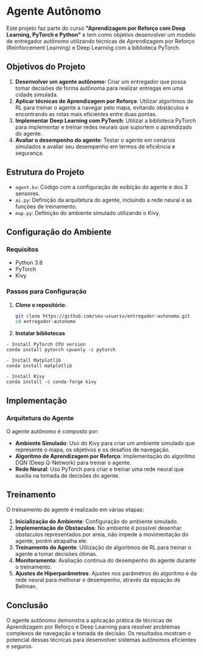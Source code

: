 # Agente Autônomo

Este projeto faz parte do curso **"Aprendizagem por Reforço com Deep Learning, PyTorch e Python"** 
e tem como objetivo desenvolver um modelo de entregador autônomo utilizando técnicas de 
Aprendizagem por Reforço (Reinforcement Learning) e Deep Learning com a biblioteca PyTorch.

## Objetivos do Projeto

1. **Desenvolver um agente autônomo**: Criar um entregador que possa tomar decisões 
de forma autônoma para realizar entregas em uma cidade simulada.
2. **Aplicar técnicas de Aprendizagem por Reforço**: Utilizar algoritmos de RL para treinar o 
agente a navegar pelo mapa, evitando obstáculos e encontrando as rotas mais eficientes entre duas pontas.
3. **Implementar Deep Learning com PyTorch**: Utilizar a biblioteca PyTorch para implementar e 
treinar redes neurais que suportem o aprendizado do agente.
4. **Avaliar o desempenho do agente**: Testar o agente em cenários simulados e avaliar seu 
desempenho em termos de eficiência e segurança.

## Estrutura do Projeto

- `agent.kv`: Código com a configuração de exibição do agente e dos 3 sensores.
- `ai.py`: Definição da arquitetura do agente, incluindo a rede neural e as funções de treinamento.
- `map.py`: Definição do ambiente simulado utilizando o Kivy.


## Configuração do Ambiente

### Requisitos

- Python 3.8
- PyTorch
- Kivy

### Passos para Configuração

1. **Clone o repositório**:
    ```bash
    git clone https://github.com/seu-usuario/entregador-autonomo.git
    cd entregador-autonomo
    ```
2. **Instalar bibliotecas**
```
- Install PyTorch CPU version
conda install pytorch cpuonly -c pytorch

- Install Matplotlib
conda install matplotlib

- Install Kivy
conda install -c conda-forge kivy
```

## Implementação

### Arquitetura do Agente

O agente autônomo é composto por:

- **Ambiente Simulado**: Uso do Kivy para criar um ambiente simulado que represente o mapa, os objetivos e os desafios de navegação.
- **Algoritmo de Aprendizagem por Reforço**: Implementação do algoritmo DQN (Deep Q-Network) para treinar o agente.
- **Rede Neural**: Uso PyTorch para criar e treinar uma rede neural que auxilia na tomada de decisões do agente.


## Treinamento

O treinamento do agente é realizado em várias etapas:

1. **Inicialização do Ambiente**: Configuração do ambiente simulado.
2. **Implementação de Obstaculos**: No ambiente é possível desenhar obstaculos representados por areia, não impede a movimentação do agente, porém atrapalha ele.
3. **Treinamento do Agente**: Utilização de algoritmos de RL para treinar o agente a tomar decisões ótimas.
4. **Monitoramento**: Avaliação contínua do desempenho do agente durante o treinamento.
5. **Ajustes de Hiperparâmetros**: Ajustes nos parâmetros do algoritmo e da rede neural para melhorar o desempenho, através da equação de Bellman.


## Conclusão

O agente autônomo demonstra a aplicação prática de técnicas de Aprendizagem por Reforço e 
Deep Learning para resolver problemas complexos de navegação e tomada de decisão. 
Os resultados mostram o potencial dessas técnicas para desenvolver sistemas autônomos eficientes e seguros.
